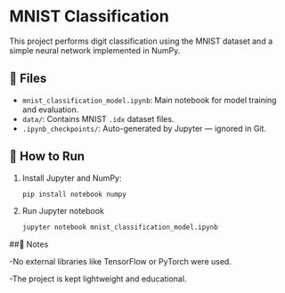 # MNIST Classification

This project performs digit classification using the MNIST dataset and a simple neural network implemented in NumPy.

## 📁 Files

- `mnist_classification_model.ipynb`: Main notebook for model training and evaluation.
- `data/`: Contains MNIST `.idx` dataset files.
- `.ipynb_checkpoints/`: Auto-generated by Jupyter — ignored in Git.

## 🚀 How to Run

1. Install Jupyter and NumPy:
   ```bash
   pip install notebook numpy
2. Run Jupyter notebook
   ```bash
   jupyter notebook mnist_classification_model.ipynb

##📌 Notes

-No external libraries like TensorFlow or PyTorch were used.

-The project is kept lightweight and educational.


